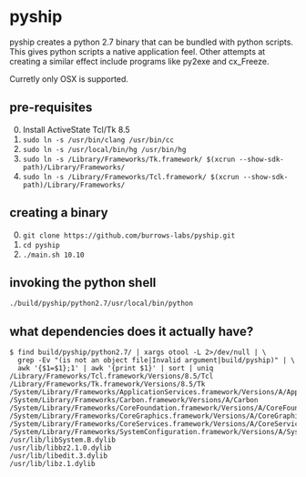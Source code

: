 # pyship
pyship creates a python 2.7 binary that can be bundled with python scripts.  This gives
python scripts a native application feel.  Other attempts at creating a similar effect include
programs like py2exe and cx_Freeze.

Curretly only OSX is supported.

## pre-requisites
0. Install ActiveState Tcl/Tk 8.5
4. ```sudo ln -s /usr/bin/clang /usr/bin/cc```
5. ```sudo ln -s /usr/local/bin/hg /usr/bin/hg```
7. ```sudo ln -s /Library/Frameworks/Tk.framework/ $(xcrun --show-sdk-path)/Library/Frameworks/```
8. ```sudo ln -s /Library/Frameworks/Tcl.framework/ $(xcrun --show-sdk-path)/Library/Frameworks/```

## creating a binary
0. ```git clone https://github.com/burrows-labs/pyship.git```
1. ```cd pyship```
2. ```./main.sh 10.10```

## invoking the python shell
```./build/pyship/python2.7/usr/local/bin/python```

## what dependencies does it actually have?
```
$ find build/pyship/python2.7/ | xargs otool -L 2>/dev/null | \
  grep -Ev "(is not an object file|Invalid argument|build/pyship)" | \
  awk '{$1=$1};1' | awk '{print $1}' | sort | uniq
/Library/Frameworks/Tcl.framework/Versions/8.5/Tcl
/Library/Frameworks/Tk.framework/Versions/8.5/Tk
/System/Library/Frameworks/ApplicationServices.framework/Versions/A/ApplicationServices
/System/Library/Frameworks/Carbon.framework/Versions/A/Carbon
/System/Library/Frameworks/CoreFoundation.framework/Versions/A/CoreFoundation
/System/Library/Frameworks/CoreGraphics.framework/Versions/A/CoreGraphics
/System/Library/Frameworks/CoreServices.framework/Versions/A/CoreServices
/System/Library/Frameworks/SystemConfiguration.framework/Versions/A/SystemConfiguration
/usr/lib/libSystem.B.dylib
/usr/lib/libbz2.1.0.dylib
/usr/lib/libedit.3.dylib
/usr/lib/libz.1.dylib
```
